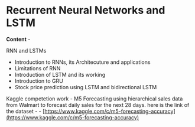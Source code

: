# Recurrent Neural Networks and LSTM

**Content** -

RNN and LSTMs

* Introduction to RNNs, its Architecuture and applications
* Limitations of RNN
* Introduction of LSTM and its working
* Introduction to GRU
* Stock price prediction using LSTM and bidirectional LSTM

Kaggle competetion work - M5 Forecasting using hierarchical sales data from Walmart to forecast daily sales for the next 28 days. here is the link of the dataset - - [https://www.kaggle.com/c/m5-forecasting-accuracy](https://www.kaggle.com/c/m5-forecasting-accuracy)

